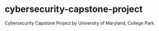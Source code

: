 # cybersecurity-capstone-project
Cybersecurity Capstone Project by University of Maryland, College Park
